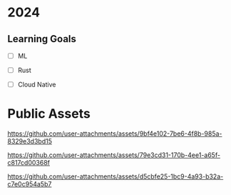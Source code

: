 # 2024

## Learning Goals
- [ ] ML
- [ ] Rust
- [ ] Cloud Native


# Public Assets

https://github.com/user-attachments/assets/9bf4e102-7be6-4f8b-985a-8329e3d3bd15



https://github.com/user-attachments/assets/79e3cd31-170b-4ee1-a65f-c817cd00368f



https://github.com/user-attachments/assets/d5cbfe25-1bc9-4a93-b32a-c7e0c954a5b7

